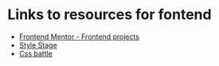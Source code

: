 # Links to resources for fontend
- [Frontend Mentor - Frontend projects](https://www.frontendmentor.io/challenges)
- [Style Stage](https://stylestage.dev/)
- [Css battle](https://cssbattle.dev/battle/14)
